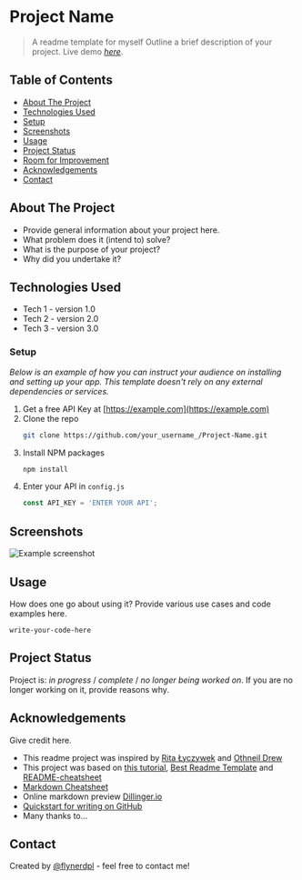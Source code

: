 # Project Name
> A readme template for myself
> Outline a brief description of your project.
> Live demo [_here_](https://www.example.com). <!-- If you have the project hosted somewhere, include the link here. -->

## Table of Contents
* [About The Project](#about-the-project)
* [Technologies Used](#technologies-used)
* [Setup](#setup)
* [Screenshots](#screenshots)
* [Usage](#usage)
* [Project Status](#project-status)
* [Room for Improvement](#room-for-improvement)
* [Acknowledgements](#acknowledgements)
* [Contact](#contact)
<!-- * [License](#license) -->


## About The Project
- Provide general information about your project here.
- What problem does it (intend to) solve?
- What is the purpose of your project?
- Why did you undertake it?
<!-- You don't have to answer all the questions - just the ones relevant to your project. -->


## Technologies Used
- Tech 1 - version 1.0
- Tech 2 - version 2.0
- Tech 3 - version 3.0

### Setup

_Below is an example of how you can instruct your audience on installing and setting up your app. This template doesn't rely on any external dependencies or services._

1. Get a free API Key at [https://example.com](https://example.com)
2. Clone the repo
   ```sh
   git clone https://github.com/your_username_/Project-Name.git
   ```
3. Install NPM packages
   ```sh
   npm install
   ```
4. Enter your API in `config.js`
   ```js
   const API_KEY = 'ENTER YOUR API';

## Screenshots
![Example screenshot](./img/screenshot.png)
<!-- If you have screenshots you'd like to share, include them here. -->


## Usage
How does one go about using it?
Provide various use cases and code examples here.

`write-your-code-here`


## Project Status
Project is: _in progress_ / _complete_ / _no longer being worked on_. If you are no longer working on it, provide reasons why.


## Acknowledgements
Give credit here.
- This readme project was inspired by [Rita Łyczywek][Rita] and [Othneil Drew][Drew]
- This project was based on [this tutorial][bulldogjob], [Best Readme Template][Best-Template] and [README-cheatsheet][readme-cheatsheet]
- [Markdown Cheatsheet][markdown-cheatsheet]
- Online markdown preview [Dillinger.io][dillinger]
- [Quickstart for writing on GitHub][quickstartmdgithub]
- Many thanks to...


## Contact
Created by [@flynerdpl](https://www.flynerd.pl/) - feel free to contact me!

[//]: # (These are reference links used in the body of this note and get stripped out when the markdown processor does its job. There is no need to format nicely because it shouldn't be seen. Thanks SO - http://stackoverflow.com/questions/4823468/store-comments-in-markdown-syntax)

[bulldogjob]: https://bulldogjob.com/readme/how-to-write-a-good-readme-for-your-github-project
[rita]: https://bulldogjob.com/readme/authors/rita-lyczywek
[Drew]: https://github.com/othneildrew
[Best-Template]: https://github.com/othneildrew/Best-README-Template/blob/master/README.md#readme-top
[markdown-cheatsheet]: https://github.com/adam-p/markdown-here/wiki/Markdown-Cheatsheet
[readme-cheatsheet]: https://github.com/ritaly/README-cheatsheet
[dillinger]: https://dillinger.io/
[quickstartmdgithub]: https://docs.github.com/en/get-started/writing-on-github/getting-started-with-writing-and-formatting-on-github/quickstart-for-writing-on-github
